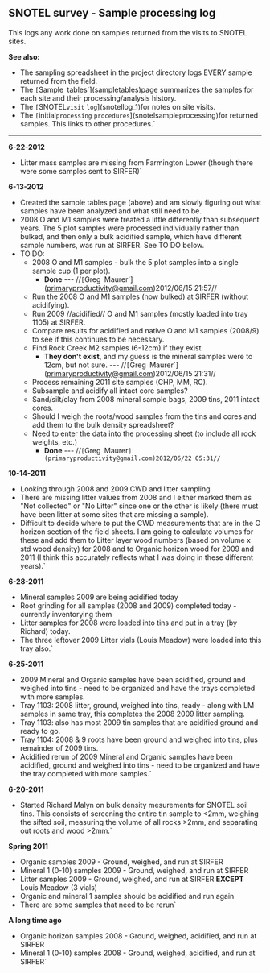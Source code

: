 ## SNOTEL survey - Sample processing log

This logs any work done on samples returned from the visits to SNOTEL
sites.

 **See also:**

* The sampling spreadsheet in the project directory logs EVERY sample returned from the field.
* The `[`Sample`
`tables`](sampletables)page summarizes the samples for each site and their processing/analysis history.
* The `[`SNOTEL`visit`
`log`](snotellog_1)for notes on site visits.
* The `[`initial`processing`
`procedures`](snotelsampleprocessing)for returned samples. This links to other procedures.`

------------------------------------------------------------------------

 **6-22-2012**

* Litter mass samples are missing from Farmington Lower (though there were some samples sent to SIRFER)`

 **6-13-2012**

* Created the sample tables page (above) and am slowly figuring out what samples have been analyzed and what still need to be.
* 2008 O and M1 samples were treated a little differently than subsequent years. The 5 plot samples were processed individually rather than bulked, and then only a bulk acidified sample, which have different sample numbers, was run at SIRFER. See TO DO below.
* TO DO:
  * 2008 O and M1 samples - bulk the 5 plot samples into a single sample cup (1 per plot).
    * **Done** --- //`[`Greg`
`Maurer`](primaryproductivity@gmail.com)2012/06/15 21:57//
  * Run the 2008 O and M1 samples (now bulked) at SIRFER (without acidifying).
  * Run 2009 //acidified// O and M1 samples (mostly loaded into tray 1105) at SIRFER.
  * Compare results for acidified and native O and M1 samples (2008/9) to see if this continues to be necessary.
  * Find Rock Creek M2 samples (6-12cm) if they exist.
    * **They don't exist**, and my guess is the mineral samples were to 12cm, but not sure. --- //`[`Greg`
`Maurer`](primaryproductivity@gmail.com)2012/06/15 21:31//
  * Process remaining 2011 site samples (CHP, MM, RC).
  * Subsample and acidify all intact core samples?
  * Sand/silt/clay from 2008 mineral sample bags, 2009 tins, 2011 intact cores.
  * Should I weigh the roots/wood samples from the tins and cores and add them to the bulk density spreadsheet?
  * Need to enter the data into the processing sheet (to include all rock weights, etc.) 
    * **Done** --- //`[`Greg`
`Maurer`](primaryproductivity@gmail.com)2012/06/22 05:31//`

 **10-14-2011**

* Looking through 2008 and 2009 CWD and litter sampling
* There are missing litter values from 2008 and I either marked them as "Not collected" or "No Litter" since one or the other is likely (there must have been litter at some sites that are missing a sample).
* Difficult to decide where to put the CWD measurements that are in the O horizon section of the field sheets. I am going to calculate volumes for these and add them to Litter layer wood numbers (based on volume x std wood density) for 2008 and to Organic horizon wood for 2009 and 2011 (I think this accurately reflects what I was doing in these different years).`

 **6-28-2011**

* Mineral samples 2009 are being acidified today
* Root grinding for all samples (2008 and 2009) completed today - currently inventorying them
* Litter samples for 2008 were loaded into tins and put in a tray (by Richard) today.
* The three leftover 2009 Litter vials (Louis Meadow) were loaded into this tray also.`

 **6-25-2011**

* 2009 Mineral and Organic samples have been acidified, ground and weighed into tins - need to be organized and have the trays completed with more samples.
* Tray 1103: 2008 litter, ground, weighed into tins, ready - along with LM samples in same tray, this completes the 2008 2009 litter sampling.
* Tray 1103: also has most 2009 tin samples that are acidified ground and ready to go.
* Tray 1104: 2008 & 9 roots have been ground and weighed into tins, plus remainder of 2009 tins.
* Acidified rerun of 2009 Mineral and Organic samples have been acidified, ground and weighed into tins - need to be organized and have the tray completed with more samples.`

 **6-20-2011**

* Started Richard Malyn on bulk density mesurements for SNOTEL soil tins. This consists of screening the entire tin sample to <2mm, weighing the sifted soil, measuring the volume of all rocks >2mm, and separating out roots and wood >2mm.`

 **Spring 2011**

* Organic samples 2009 - Ground, weighed, and run at SIRFER
* Mineral 1 (0-10) samples 2009 - Ground, weighed, and run at SIRFER
* Litter samples 2009 - Ground, weighed, and run at SIRFER **EXCEPT** Louis Meadow (3 vials)
* Organic and mineral 1 samples should be acidified and run again
* There are some samples that need to be rerun`

 **A long time ago**

* Organic horizon samples 2008 - Ground, weighed, acidified, and run at SIRFER
* Mineral 1 (0-10) samples 2008 - Ground, weighed, acidified, and run at SIRFER`
